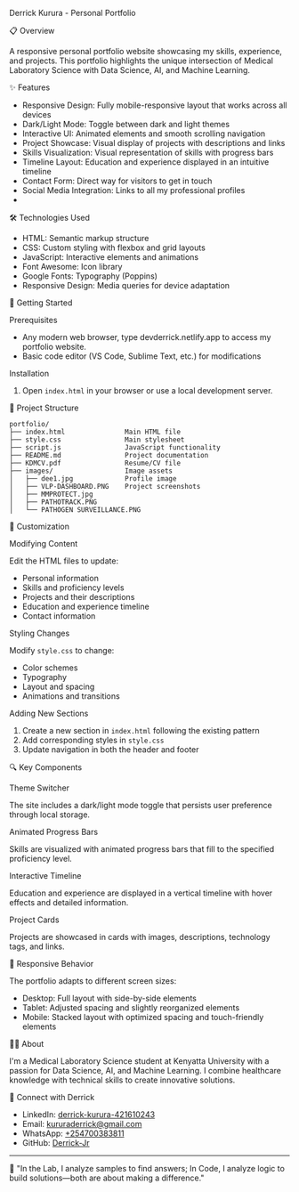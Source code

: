Derrick Kurura - Personal Portfolio

 📋 Overview

A responsive personal portfolio website showcasing my skills, experience, and projects. This portfolio highlights the unique intersection of Medical Laboratory Science with Data Science, AI, and Machine Learning.

 ✨ Features

- Responsive Design: Fully mobile-responsive layout that works across all devices
- Dark/Light Mode: Toggle between dark and light themes
- Interactive UI: Animated elements and smooth scrolling navigation
- Project Showcase: Visual display of projects with descriptions and links
- Skills Visualization: Visual representation of skills with progress bars
- Timeline Layout: Education and experience displayed in an intuitive timeline
- Contact Form: Direct way for visitors to get in touch
- Social Media Integration: Links to all my professional profiles
- 
 🛠️ Technologies Used

- HTML: Semantic markup structure
- CSS: Custom styling with flexbox and grid layouts
- JavaScript: Interactive elements and animations
- Font Awesome: Icon library
- Google Fonts: Typography (Poppins)
- Responsive Design: Media queries for device adaptation

 🚀 Getting Started

 Prerequisites

- Any modern web browser, type devderrick.netlify.app to access my portfolio website.
- Basic code editor (VS Code, Sublime Text, etc.) for modifications

 Installation

1. Open `index.html` in your browser or use a local development server.

 📂 Project Structure

```
portfolio/
├── index.html               Main HTML file
├── style.css                Main stylesheet
├── script.js                JavaScript functionality
├── README.md                Project documentation
├── KDMCV.pdf                Resume/CV file
├── images/                  Image assets
│   ├── dee1.jpg             Profile image
│   ├── VLP-DASHBOARD.PNG    Project screenshots
│   ├── MMPROTECT.jpg
│   ├── PATHOTRACK.PNG
│   └── PATHOGEN SURVEILLANCE.PNG
```

 🎨 Customization

 Modifying Content

Edit the HTML files to update:
- Personal information
- Skills and proficiency levels
- Projects and their descriptions
- Education and experience timeline
- Contact information

 Styling Changes

Modify `style.css` to change:
- Color schemes
- Typography
- Layout and spacing
- Animations and transitions

 Adding New Sections

1. Create a new section in `index.html` following the existing pattern
2. Add corresponding styles in `style.css`
3. Update navigation in both the header and footer

 🔍 Key Components

 Theme Switcher

The site includes a dark/light mode toggle that persists user preference through local storage.

 Animated Progress Bars

Skills are visualized with animated progress bars that fill to the specified proficiency level.

 Interactive Timeline

Education and experience are displayed in a vertical timeline with hover effects and detailed information.

 Project Cards

Projects are showcased in cards with images, descriptions, technology tags, and links.

 📱 Responsive Behavior

The portfolio adapts to different screen sizes:
- Desktop: Full layout with side-by-side elements
- Tablet: Adjusted spacing and slightly reorganized elements
- Mobile: Stacked layout with optimized spacing and touch-friendly elements

 👨‍💻 About

I'm a Medical Laboratory Science student at Kenyatta University with a passion for Data Science, AI, and Machine Learning. I combine healthcare knowledge with technical skills to create innovative solutions.


 🔗 Connect with Derrick

- LinkedIn: [derrick-kurura-421610243](https://linkedin.com/in/derrick-kurura-421610243)
- Email: [kururaderrick@gmail.com](mailto:kururaderrick@gmail.com)
- WhatsApp: [+254700383811](https://wa.me/254700383811)
- GitHub: [Derrick-Jr](https://github.com/Derrick-Jr)

---

📌 "In the Lab, I analyze samples to find answers; In Code, I analyze logic to build solutions—both are about making a difference."
